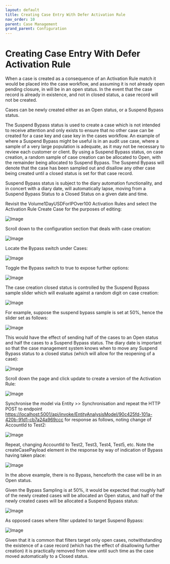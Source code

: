 ```yaml
---
layout: default
title: Creating Case Entry With Defer Activation Rule
nav_order: 10
parent: Case Management
grand_parent: Configuration
---
```


# Creating Case Entry With Defer Activation Rule
When a case is created as a consequence of an Activation Rule match it would be placed into the case workflow, and assuming it is not already open pending closure,  in will be in an open status.  In the event that the case record is already in existence, and not in closed status, a case record will not be created.

Cases can be newly created either as an Open status,  or a Suspend Bypass status.

The Suspend Bypass status is used to create a case which is not intended to receive attention and only exists to ensure that no other case can be created for a case key and case key in the cases workflow.  An example of where a Suspend Bypass might be useful is in an audit use case,  where a sample of a very large population is adequate, as it may not be necessary to review each customer or client.   By using a Suspend Bypass status,  on case creation,  a random sample of case creation can be allocated to Open,  with the remainder being allocated to Suspend Bypass.  The Suspend Bypass will denote that the case has been sampled out and disallow any other case being created until a closed status is set for that case record.

Suspend Bypass status is subject to the diary automation functionality, and in concert with a diary date, will automatically lapse, moving from a Suspend Bypass Status to a Closed Status on a given date and time.

Revisit the Volume1DayUSDForIPOver100 Activation Rules and select the Activation Rule Create Case for the purposes of editing:

![Image](ExistingActivationRuleForUpdate.png)

Scroll down to the configuration section that deals with case creation:

![Image](LocationOfCaseSwitchAndOptions.png)

Locate the Bypass switch under Cases:

![Image](LocationOfBypassSwitch.png)

Toggle the Bypass switch to true to expose further options:

![Image](ExposedBypass.png)

The case creation closed status is controlled by the Suspend Bypass sample slider which will evaluate against a random digit on case creation:

![Image](LocationOfBypassSampleSlider.png)

For example, suppose the suspend bypass sample is set at 50%,  hence the slider set as follows:

![Image](BypassSampleAtHalf.png)

This would have the effect of sending half of the cases to an Open status and half the cases to a Suspend Bypass status.  The diary date is important so that the case management system knows when to move any Suspend Bypass status to a closed status (which will allow for the reopening of a case):

![Image](SettingBypassDiaryDate.png)

Scroll down the page and click update to create a version of the Activation Rule:

![Image](UpdatedVersionOfActivationRule.png)

Synchronise the model via Entity >> Synchronisation and repeat the HTTP POST to endpoint [https://localhost:5001/api/invoke/EntityAnalysisModel/90c425fd-101a-420b-91d1-cb7a24a969ccc](https://localhost:5001/api/invoke/EntityAnalysisModel/90c425fd-101a-420b-91d1-cb7a24a969ccc) for response as follows, noting change of AccountId to Test2:

![Image](ExamplePostChangingAccountId.png)

Repeat, changing AccountId to Test2, Test3, Test4, Test5, etc.  Note the createCasePayload element in the response by way of indication of Bypass having taken place:

![Image](IsThisSuspendBypass.png)

In the above example,  there is no Bypass,  henceforth the case will be in an Open status.

Given the Bypass Sampling is at 50%,  it would be expected that roughly half of the newly created cases will be allocated an Open status, and half of the newly created cases will be allocated a Suspend Bypass status:

![Image](CasesAsOpen.png)

As opposed cases where filter updated to target Suspend Bypass:

![Image](CasesAsSuspendBypass.png)

Given that it is common that filters target only open cases,  notwithstanding the existence of a case record (which has the effect of disallowing further creation) it is practically removed from view until such time as the case moved automatically to a Closed status.